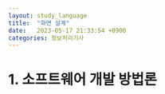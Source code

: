 ```yaml
---
layout: study_language
title:  "화면 설계"
date:   2023-05-17 21:33:54 +0900
categories: 정보처리기사
---
```



# 1. 소프트웨어 개발 방법론
